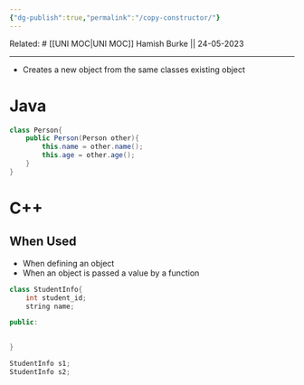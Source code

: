 ```yaml
---
{"dg-publish":true,"permalink":"/copy-constructor/"}
---
```


Related: #
[[UNI MOC\|UNI MOC]]
Hamish Burke || 24-05-2023
***

- Creates a new object from the same classes existing object

# Java

```java
class Person{
	public Person(Person other){
		this.name = other.name();
		this.age = other.age();
	}
}
```

# C++

## When Used

- When defining an object
- When an object is passed a value by a function

```C++
class StudentInfo{
	int student_id;
	string name;

public:
	

}

StudentInfo s1;
StudentInfo s2;
```